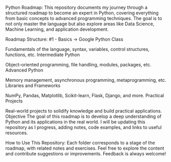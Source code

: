 Python Roadmap: 
This repository documents my journey through a structured roadmap to become an expert in Python, covering everything from basic concepts to advanced programming techniques. The goal is to not only master the language but also explore areas like Data Science, Machine Learning, and application development.

Roadmap Structure:
#1 - Basics
    -> Google Python Class










Fundamentals of the language, syntax, variables, control structures, functions, etc.
Intermediate Python

Object-oriented programming, file handling, modules, packages, etc.
Advanced Python

Memory management, asynchronous programming, metaprogramming, etc.
Libraries and Frameworks

NumPy, Pandas, Matplotlib, Scikit-learn, Flask, Django, and more.
Practical Projects

Real-world projects to solidify knowledge and build practical applications.
Objective
The goal of this roadmap is to develop a deep understanding of Python and its applications in the real world. I will be updating this repository as I progress, adding notes, code examples, and links to useful resources.

How to Use This Repository:
Each folder corresponds to a stage of the roadmap, with related notes and exercises.
Feel free to explore the content and contribute suggestions or improvements.
Feedback is always welcome!
